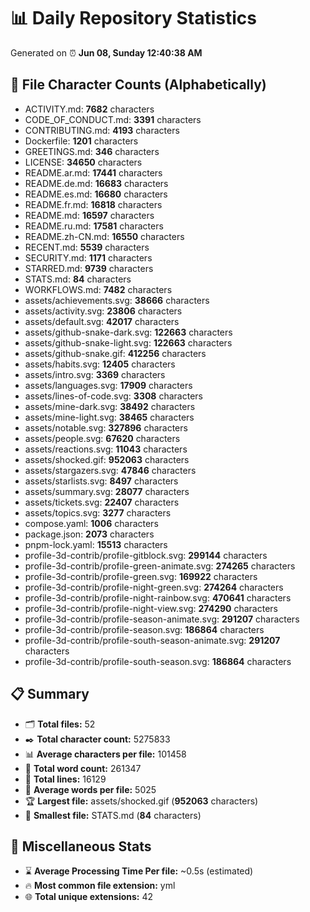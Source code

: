 # 📊 Daily Repository Statistics
Generated on ⏰ **Jun 08, Sunday 12:40:38 AM**

## 📂 File Character Counts (Alphabetically)
- ACTIVITY.md: **7682** characters
- CODE_OF_CONDUCT.md: **3391** characters
- CONTRIBUTING.md: **4193** characters
- Dockerfile: **1201** characters
- GREETINGS.md: **346** characters
- LICENSE: **34650** characters
- README.ar.md: **17441** characters
- README.de.md: **16683** characters
- README.es.md: **16680** characters
- README.fr.md: **16818** characters
- README.md: **16597** characters
- README.ru.md: **17581** characters
- README.zh-CN.md: **16550** characters
- RECENT.md: **5539** characters
- SECURITY.md: **1171** characters
- STARRED.md: **9739** characters
- STATS.md: **84** characters
- WORKFLOWS.md: **7482** characters
- assets/achievements.svg: **38666** characters
- assets/activity.svg: **23806** characters
- assets/default.svg: **42017** characters
- assets/github-snake-dark.svg: **122663** characters
- assets/github-snake-light.svg: **122663** characters
- assets/github-snake.gif: **412256** characters
- assets/habits.svg: **12405** characters
- assets/intro.svg: **3369** characters
- assets/languages.svg: **17909** characters
- assets/lines-of-code.svg: **3308** characters
- assets/mine-dark.svg: **38492** characters
- assets/mine-light.svg: **38465** characters
- assets/notable.svg: **327896** characters
- assets/people.svg: **67620** characters
- assets/reactions.svg: **11043** characters
- assets/shocked.gif: **952063** characters
- assets/stargazers.svg: **47846** characters
- assets/starlists.svg: **8497** characters
- assets/summary.svg: **28077** characters
- assets/tickets.svg: **22407** characters
- assets/topics.svg: **3277** characters
- compose.yaml: **1006** characters
- package.json: **2073** characters
- pnpm-lock.yaml: **15513** characters
- profile-3d-contrib/profile-gitblock.svg: **299144** characters
- profile-3d-contrib/profile-green-animate.svg: **274265** characters
- profile-3d-contrib/profile-green.svg: **169922** characters
- profile-3d-contrib/profile-night-green.svg: **274264** characters
- profile-3d-contrib/profile-night-rainbow.svg: **470641** characters
- profile-3d-contrib/profile-night-view.svg: **274290** characters
- profile-3d-contrib/profile-season-animate.svg: **291207** characters
- profile-3d-contrib/profile-season.svg: **186864** characters
- profile-3d-contrib/profile-south-season-animate.svg: **291207** characters
- profile-3d-contrib/profile-south-season.svg: **186864** characters

## 📋 Summary
- 🗂️ **Total files:** 52
- ✒️ **Total character count:** 5275833
- 📊 **Average characters per file:** 101458
- 📝 **Total word count:** 261347
- 🧾 **Total lines:** 16129
- 📐 **Average words per file:** 5025
- 🏆 **Largest file:** assets/shocked.gif (**952063** characters)
- 🥉 **Smallest file:** STATS.md (**84** characters)

## 🌟 Miscellaneous Stats
- ⌛ **Average Processing Time Per file:** ~0.5s (estimated)
- 🔥 **Most common file extension:** yml
- 🌐 **Total unique extensions:** 42
